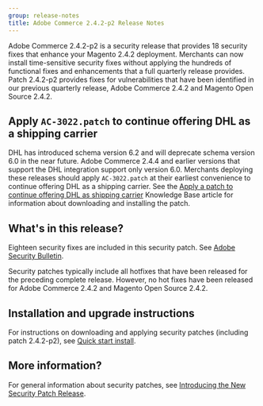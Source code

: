 ```yaml
---
group: release-notes
title: Adobe Commerce 2.4.2-p2 Release Notes
---
```


Adobe Commerce 2.4.2-p2 is a security release that provides 18 security fixes that enhance your Magento 2.4.2 deployment. Merchants can now install time-sensitive security fixes without applying the hundreds of functional fixes and enhancements that a full quarterly release provides. Patch 2.4.2-p2 provides fixes for vulnerabilities that have been identified in our previous quarterly release, Adobe Commerce 2.4.2 and Magento Open Source 2.4.2.

## Apply `AC-3022.patch` to continue offering DHL as a shipping carrier

DHL has introduced schema version 6.2 and will deprecate schema version 6.0 in the near future. Adobe Commerce 2.4.4 and earlier versions that support the DHL integration support only version 6.0. Merchants deploying these releases should apply `AC-3022.patch` at their earliest convenience to continue offering DHL as a shipping carrier. See the [Apply a patch to continue offering DHL as shipping carrier](https://support.magento.com/hc/en-us/articles/7707818131597-Apply-a-patch-to-continue-offering-DHL-as-shipping-carrier) Knowledge Base article for information about downloading and installing the patch.

## What's in this release?

Eighteen security fixes are included in this security patch. See [Adobe Security Bulletin](https://helpx.adobe.com/security/products/magento/apsb21-64.html).

Security patches typically include all hotfixes that have been released for the preceding complete release. However, no hot fixes have been released for Adobe Commerce 2.4.2 and Magento Open Source 2.4.2.

## Installation and upgrade instructions

For instructions on downloading and applying security patches (including patch 2.4.2-p2), see [Quick start install](../../installation/composer.md).

## More information?

For general information about security patches, see [Introducing the New Security Patch Release](https://community.magento.com/t5/Magento-DevBlog/Introducing-the-New-Security-Patch-Release/ba-p/141287).
